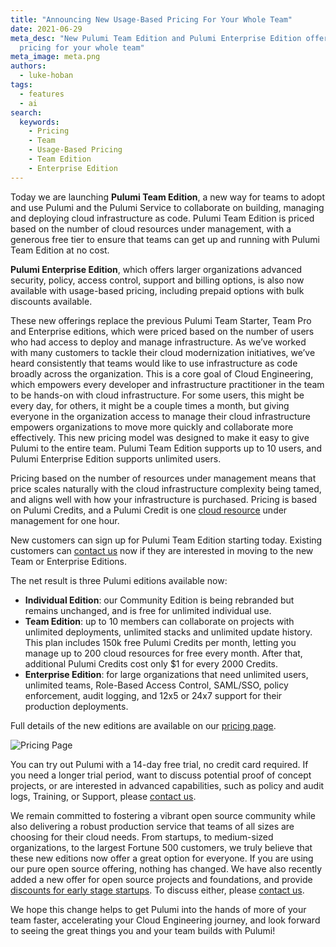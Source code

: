```yaml
---
title: "Announcing New Usage-Based Pricing For Your Whole Team"
date: 2021-06-29
meta_desc: "New Pulumi Team Edition and Pulumi Enterprise Edition offer usage-based
  pricing for your whole team"
meta_image: meta.png
authors:
  - luke-hoban
tags:
  - features
  - ai
search:
  keywords:
    - Pricing
    - Team
    - Usage-Based Pricing
    - Team Edition
    - Enterprise Edition
---
```


Today we are launching **Pulumi Team Edition**, a new way for teams to adopt and use Pulumi and the Pulumi Service to collaborate on building, managing and deploying cloud infrastructure as code. Pulumi Team Edition is priced based on the number of cloud resources under management, with a generous free tier to ensure that teams can get up and running with Pulumi Team Edition at no cost.

**Pulumi Enterprise Edition**, which offers larger organizations advanced security, policy, access control, support and billing options, is also now available with usage-based pricing, including prepaid options with bulk discounts available.

<!--more-->

These new offerings replace the previous Pulumi Team Starter, Team Pro and Enterprise editions, which were priced based on the number of users who had access to deploy and manage infrastructure.  As we’ve worked with many customers to tackle their cloud modernization initiatives, we’ve heard consistently that teams would like to use infrastructure as code broadly across the organization.  This is a core goal of Cloud Engineering, which empowers every developer and infrastructure practitioner in the team to be hands-on with cloud infrastructure.  For some users, this might be every day, for others, it might be a couple times a month, but giving everyone in the organization access to manage their cloud infrastructure empowers organizations to move more quickly and collaborate more effectively.  This new pricing model was designed to make it easy to give Pulumi to the entire team.  Pulumi Team Edition supports up to 10 users, and Pulumi Enterprise Edition supports unlimited users.

Pricing based on the number of resources under management means that price scales naturally with the cloud infrastructure complexity being tamed, and aligns well with how your infrastructure is purchased.  Pricing is based on Pulumi Credits, and a Pulumi Credit is one [cloud resource](/docs/concepts/resources/) under management for one hour.

New customers can sign up for Pulumi Team Edition starting today.  Existing customers can [contact us](/contact/) now if they are interested in moving to the new Team or Enterprise Editions.

The net result is three Pulumi editions available now:

* **Individual Edition**: our Community Edition is being rebranded but remains unchanged, and is free for unlimited individual use.
* **Team Edition**: up to 10 members can collaborate on projects with unlimited deployments, unlimited stacks and unlimited update history. This plan includes 150k free Pulumi Credits per month, letting you manage up to 200 cloud resources for free every month. After that, additional Pulumi Credits cost only $1 for every 2000 Credits.
* **Enterprise Edition**: for large organizations that need unlimited users, unlimited teams, Role-Based Access Control, SAML/SSO, policy enforcement, audit logging, and 12x5 or 24x7 support for their production deployments.

Full details of the new editions are available on our [pricing page](/pricing/).

![Pricing Page](pricing-page.png)

You can try out Pulumi with a 14-day free trial, no credit card required. If you need a longer trial period, want to discuss potential proof of concept projects, or are interested in advanced capabilities, such as policy and audit logs, Training, or Support, please [contact us](/contact/).

We remain committed to fostering a vibrant open source community while also delivering a robust production service that teams of all sizes are choosing for their cloud needs. From startups, to medium-sized organizations, to the largest Fortune 500 customers, we truly believe that these new editions now offer a great option for everyone. If you are using our pure open source offering, nothing has changed. We have also recently added a new offer for open source projects and foundations, and provide [discounts for early stage startups](/pricing/open-source-free-tier/). To discuss either, please [contact us](/contact/).

We hope this change helps to get Pulumi into the hands of more of your team faster, accelerating your Cloud Engineering journey, and look forward to seeing the great things you and your team builds with Pulumi!
